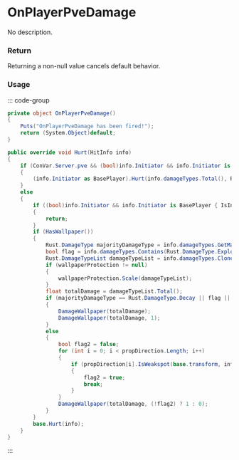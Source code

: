 <Badge type="danger" text="Carbon Compatible"/><Badge type="warning" text="Oxide Compatible"/>
# OnPlayerPveDamage
No description.
### Return
Returning a non-null value cancels default behavior.

### Usage
::: code-group
```csharp [Example]
private object OnPlayerPveDamage()
{
	Puts("OnPlayerPveDamage has been fired!");
	return (System.Object)default;
}
```
```csharp [Source — Assembly-CSharp @ BuildingBlock]
public override void Hurt(HitInfo info)
{
	if (ConVar.Server.pve && (bool)info.Initiator && info.Initiator is BasePlayer)
	{
		(info.Initiator as BasePlayer).Hurt(info.damageTypes.Total(), Rust.DamageType.Generic);
	}
	else
	{
		if ((bool)info.Initiator && info.Initiator is BasePlayer { IsInTutorial: not false })
		{
			return;
		}
		if (HasWallpaper())
		{
			Rust.DamageType majorityDamageType = info.damageTypes.GetMajorityDamageType();
			bool flag = info.damageTypes.Contains(Rust.DamageType.Explosion);
			Rust.DamageTypeList damageTypeList = info.damageTypes.Clone();
			if (wallpaperProtection != null)
			{
				wallpaperProtection.Scale(damageTypeList);
			}
			float totalDamage = damageTypeList.Total();
			if (majorityDamageType == Rust.DamageType.Decay || flag || majorityDamageType == Rust.DamageType.Heat)
			{
				DamageWallpaper(totalDamage);
				DamageWallpaper(totalDamage, 1);
			}
			else
			{
				bool flag2 = false;
				for (int i = 0; i < propDirection.Length; i++)
				{
					if (propDirection[i].IsWeakspot(base.transform, info))
					{
						flag2 = true;
						break;
					}
				}
				DamageWallpaper(totalDamage, (!flag2) ? 1 : 0);
			}
		}
		base.Hurt(info);
	}
}

```
:::
